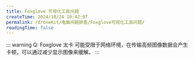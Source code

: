 ```yaml
---
title: Foxglove 可视化工具问题
createTime: 2024/10/24 10:42:07
permalink: /droneKit/电脑问题排查/Foxglove可视化工具问题/
readingTime: false
---
```


::: warning Q: Foxglove 太卡
可能受限于网络环境，在传输高频图像数据会产生卡顿，可以通过减少显示图像来缓解。
:::